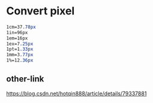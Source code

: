 # Convert pixel 
```css
1cm=37.78px
1in=96px
1em=16px
1ex=7.25px
1pt=1.33px
1mm=3.77px
1%=12.36px
```
## other-link
https://blog.csdn.net/hotqin888/article/details/79337881

